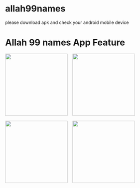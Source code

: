 # allah99names
please download apk and check your android mobile device

# Allah 99 names App Feature
<div align="center">
  <div style="display: flex; flex-wrap: wrap; gap: 16px">
<img width="200px" src="https://firebasestorage.googleapis.com/v0/b/pushnotification-c88ba.appspot.com/o/allah1.PNG?alt=media&token=e18b6308-2748-42a1-8eca-4f1d0b217500"/>
<img width="200px" src="https://firebasestorage.googleapis.com/v0/b/pushnotification-c88ba.appspot.com/o/screenshot1.PNG?alt=media&token=fba65f8b-4eff-4db2-a475-2199d8db4d95"/>
<img width="200px" src="https://firebasestorage.googleapis.com/v0/b/pushnotification-c88ba.appspot.com/o/screenshot2.PNG?alt=media&token=58d18682-9cd5-4755-a4e8-7f8af84b07eb"/>
<img width="200px" src="https://firebasestorage.googleapis.com/v0/b/pushnotification-c88ba.appspot.com/o/screenshot3.PNG?alt=media&token=804ff507-20b6-444a-a83a-51a41cae9ec6"/>
  </div>
</div>
